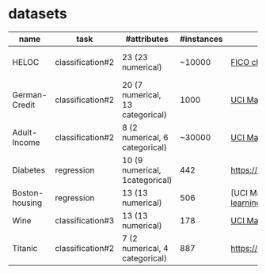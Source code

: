 # datasets

| name           | task             | \#attributes                      | \#instances | source                                                       | performance                |
| -------------- | ---------------- | --------------------------------- | ----------- | ------------------------------------------------------------ | -------------------------- |
| HELOC          | classification#2 | 23 (23 numerical)                 | ~10000      | [FICO challenges](https://community.fico.com/s/explainable-machine-learning-challenge?tabset-3158a=73f04) | 0.74 (by challenge winner) |
| German-Credit  | classification#2 | 20 (7 numerical,  13 categorical) | 1000        | [UCI Machine Learning Repository](http://www.ics.uci.edu/~mlearn/MLSummary.html) | 0.77 (MLP by DiCE)         |
| Adult-Income   | classification#2 | 8 (2 numerical, 6 categorical)    | ~30000      | [UCI Machine Learning Repository](http://www.ics.uci.edu/~mlearn/MLSummary.html) | 0.82 (MLP by DiCE)         |
| Diabetes       | regression       | 10 (9 numerical, 1categorical)    | 442         | https://www4.stat.ncsu.edu/~boos/var.select/diabetes.html    |                            |
| Boston-housing | regression       | 13 (13 numerical)                 | 506         | [UCI Machine Learning Repository][https://archive.ics.uci.edu/ml/machine-learning-databases/housing/] | 0.97 (SVM by -)            |
| Wine           | classification#3 | 13 (13 numerical)                 | 178         | [UCI Machine Learning Repository](https://archive.ics.uci.edu/ml/machine-learning-databases/wine/wine.data) |                            |
| Titanic        | classification#2 | 7 (2 numerical, 4 categorical)    | 887         | https://web.stanford.edu/class/archive/cs/cs109/cs109.1166/problem12.html |                            |

